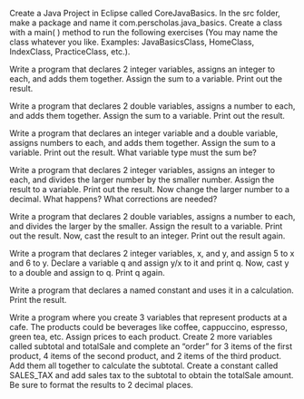 Create a Java Project in Eclipse called CoreJavaBasics. In the src folder, make a package and name it com.perscholas.java_basics. Create a class with a main( ) method to run the following exercises (You may name the class whatever you like. Examples: JavaBasicsClass, HomeClass, IndexClass, PracticeClass, etc.).

 

Write a program that declares 2 integer variables, assigns an integer to each, and adds them together. Assign the sum to a variable. Print out the result.
 

Write a program that declares 2 double variables, assigns a number to each, and adds them together. Assign the sum to a variable. Print out the result.
 

Write a program that declares an integer variable and a double variable, assigns numbers to each, and adds them together. Assign the sum to a variable. Print out the result. What variable type must the sum be?
 

Write a program that declares 2 integer variables, assigns an integer to each, and divides the larger number by the smaller number. Assign the result to a variable. Print out the result. Now change the larger number to a decimal. What happens? What corrections are needed?
 

Write a program that declares 2 double variables, assigns a number to each, and divides the larger by the smaller. Assign the result to a variable. Print out the result. Now, cast the result to an integer. Print out the result again.
 

Write a program that declares 2 integer variables, x, and y, and assign 5 to x and 6 to y. Declare a variable q and assign y/x to it and print q. Now, cast y to a double and assign to q. Print q again.
 

Write a program that declares a named constant and uses it in a calculation. Print the result.
 

Write a program where you create 3 variables that represent products at a cafe. The products could be beverages like coffee, cappuccino, espresso, green tea, etc. Assign prices to each product. Create 2 more variables called subtotal and totalSale and complete an “order” for 3 items of the first product, 4 items of the second product, and 2 items of the third product. Add them all together to calculate the subtotal. Create a constant called SALES_TAX and add sales tax to the subtotal to obtain the totalSale amount. Be sure to format the results to 2 decimal places.
